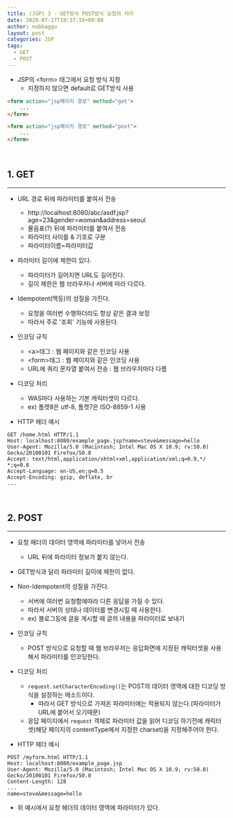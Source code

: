 ```yaml
---
title: (JSP) 3 - GET방식 POST방식 요청의 차이
date: 2020-07-17T19:37:19+09:00
author: nobbaggu
layout: post
categories: JSP
tags:
  - GET
  - POST
---
```


+ JSP의 \<form\> 태그에서 요청 방식 지정
	+ 지정하지 않으면 default로 GET방식 사용

~~~ html
<form action="jsp페이지 경로" method="get">
	...
</form>
~~~

~~~ html
<form action="jsp페이지 경로" method="post">
	...
</form>
~~~

<br>

## 1. GET ##
----

+ URL 경로 뒤에 파라미터를 붙여서 전송
	+ http://localhost:8080/abc/asdf.jsp?age=23&gender=woman&address=seoul
	+ 물음표(?) 뒤에 파라미터를 붙여서 전송
	+ 파라미터 사이를 & 기호로 구분
	+ 파라미터이름=파라미터값

+ 파라미터 길이에 제한이 있다.
	+ 파라미터가 길어지면 URL도 길어진다.
	+ 길이 제한은 웹 브라우저나 서버에 따라 다르다.
	
+ Idempotent(멱등)의 성질을 가진다.
	+ 요청을 여러번 수행하더라도 항상 같은 결과 보장
	+ 따라서 주로 '조회' 기능에 사용된다.
	
+ 인코딩 규칙
	+ \<a\>태그 : 웹 페이지와 같은 인코딩 사용
	+ \<form\>태그 : 웹 페이지와 같은 인코딩 사용
	+ URL에 쿼리 문자열 붙여서 전송 : 웹 브라우저마다 다름

+ 디코딩 처리
	+ WAS마다 사용하는 기본 캐릭터셋이 다르다.
	+ ex) 톰캣8은 utf-8, 톰캣7은 ISO-8859-1 사용
	
+ HTTP 헤더 예시

~~~ text
GET /home.html HTTP/1.1
Host: localhost:8080/example_page.jsp?name=steve&message=hello
User-Agent: Mozilla/5.0 (Macintosh; Intel Mac OS X 10.9; rv:50.0) Gecko/20100101 Firefox/50.0
Accept: text/html,application/xhtml+xml,application/xml;q=0.9,*/ *;q=0.8
Accept-Language: en-US,en;q=0.5
Accept-Encoding: gzip, deflate, br
...
~~~

<br>

## 2. POST ##
----

+ 요청 헤더의 데이터 영역에 파라미터를 넣어서 전송
	+ URL 뒤에 파라미터 정보가 붙지 않는다.
	
+ GET방식과 달리 파라미터 길이에 제한이 없다.

+ Non-Idempotent의 성질을 가진다.
	+ 서버에 여러번 요청함에따라 다른 응답을 가질 수 있다.
	+ 따라서 서버의 상태나 데이터를 변경시킬 때 사용한다.
	+ ex) 블로그등에 글을 게시할 때 글의 내용을 파라미터로 보내기
	
+ 인코딩 규칙
	+ POST 방식으로 요청할 때 웹 브라우저는 응답화면에 지정된 캐릭터셋을 사용해서 파라미터를 인코딩한다.

+ 디코딩 처리
	+ `request.setCharacterEncoding()`는 POST의 데이터 영역에 대한 디코딩 방식을 설정하는 메소드이다.
		+ 따라서 GET 방식으로 가져온 파라미터에는 적용되지 않는다.(파라미터가 URL에 붙어서 오기때문)
	+ 응답 페이지에서 `request` 객체로 파라미터 값을 읽어 디코딩 하기전에 캐릭터셋(해당 페이지의 contentType에서 지정한 charset)을 지정해주어야 한다.
	
+ HTTP 헤더 예시

~~~ text
POST /myform.html HTTP/1.1
Host: localhost:8080/example_page.jsp
User-Agent: Mozilla/5.0 (Macintosh; Intel Mac OS X 10.9; rv:50.0) Gecko/20100101 Firefox/50.0
Content-Length: 128
...
name=steve&message=hello
~~~

+ 위 예시에서 요청 헤더의 데이터 영역에 파라미터가 있다.
